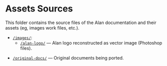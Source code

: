 # Assets Sources

This folder contains the source files of the Alan documentation and their assets (eg, images work files, etc.).

+ [`/images/`](./images/):
    * [`/alan-logo/`](./images/alan-logo/) — Alan logo reconstructed as vector image (Photoshop files).
- [`/original-docs/`](./original-docs) — Original documents being ported.

<!-- EOF -->